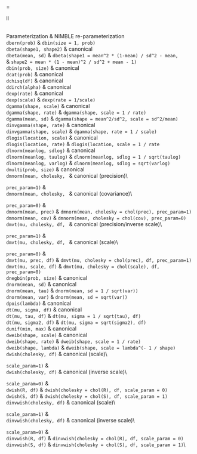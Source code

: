 =

<span>ll</span>

\
Parameterization & NIMBLE re-parameterization\
`dbern(prob)` & `dbin(size = 1, prob)`\
`dbeta(shape1, shape2)` & canonical\
`dbeta(mean, sd)` & `dbeta(shape1 = mean^2 * (1-mean) / sd^2 - mean,`\
& `shape2 = mean * (1 - mean)^2 / sd^2 + mean - 1)`\
`dbin(prob, size)` & canonical\
`dcat(prob)` & canonical\
`dchisq(df)` & canonical\
`ddirch(alpha)` & canonical\
`dexp(rate)` & canonical\
`dexp(scale)` & `dexp(rate = 1/scale)`\
`dgamma(shape, scale)` & canonical\
`dgamma(shape, rate)` & `dgamma(shape, scale = 1 / rate)`\
`dgamma(mean, sd)` & `dgamma(shape = mean^2/sd^2, scale = sd^2/mean)`\
`dinvgamma(shape, rate)` & canonical\
`dinvgamma(shape, scale)` & `dgamma(shape, rate = 1 / scale)`\
`dlogis(location, scale)` & canonical\
`dlogis(location, rate)` & `dlogis(location, scale = 1 / rate`\
`dlnorm(meanlog, sdlog)` & canonical\
`dlnorm(meanlog, taulog)` & `dlnorm(meanlog, sdlog = 1 / sqrt(taulog)`\
`dlnorm(meanlog, varlog)` & `dlnorm(meanlog, sdlog = sqrt(varlog)`\
`dmulti(prob, size)` & canonical\
`dmnorm(mean, cholesky, ` & canonical (precision)\

`prec_param=1)` &\
`dmnorm(mean, cholesky, ` & canonical (covariance)\

`prec_param=0)` &\
`dmnorm(mean, prec)` &
`dmnorm(mean, cholesky = chol(prec), prec_param=1)`\
`dmnorm(mean, cov)` &
`dmnorm(mean, cholesky = chol(cov), prec_param=0)`\
`dmvt(mu, cholesky, df, ` & canonical (precision/inverse scale)\

`prec_param=1)` &\
`dmvt(mu, cholesky, df, ` & canonical (scale)\

`prec_param=0)` &\
`dmvt(mu, prec, df)` &
`dmvt(mu, cholesky = chol(prec), df, prec_param=1)`\
`dmvt(mu, scale, df)` &
`dmvt(mu, cholesky = chol(scale), df, prec_param=0)`\
`dnegbin(prob, size)` & canonical\
`dnorm(mean, sd)` & canonical\
`dnorm(mean, tau)` & `dnorm(mean, sd = 1 / sqrt(var))`\
`dnorm(mean, var)` & `dnorm(mean, sd = sqrt(var))`\
`dpois(lambda)` & canonical\
`dt(mu, sigma, df)` & canonical\
`dt(mu, tau, df)` & `dt(mu, sigma = 1 / sqrt(tau), df)`\
`dt(mu, sigma2, df)` & `dt(mu, sigma = sqrt(sigma2), df)`\
`dunif(min, max)` & canonical\
`dweib(shape, scale)` & canonical\
`dweib(shape, rate)` & `dweib(shape, scale = 1 / rate)`\
`dweib(shape, lambda)` & `dweib(shape, scale = lambda^(- 1 / shape)`\
`dwish(cholesky, df)` & canonical (scale)\

`scale_param=1)` &\
`dwish(cholesky, df)` & canonical (inverse scale)\

`scale_param=0)` &\
`dwish(R, df)` & `dwish(cholesky = chol(R), df, scale_param = 0)`\
`dwish(S, df)` & `dwish(cholesky = chol(S), df, scale_param = 1)`\
`dinvwish(cholesky, df)` & canonical (scale)\

`scale_param=1)` &\
`dinvwish(cholesky, df)` & canonical (inverse scale)\

`scale_param=0)` &\
`dinvwish(R, df)` & `dinvwish(cholesky = chol(R), df, scale_param = 0)`\
`dinvwish(S, df)` & `dinvwish(cholesky = chol(S), df, scale_param = 1)`\

